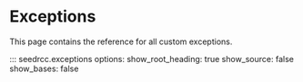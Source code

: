 # Exceptions

This page contains the reference for all custom exceptions.

::: seedrcc.exceptions
    options:
      show_root_heading: true
      show_source: false
      show_bases: false
